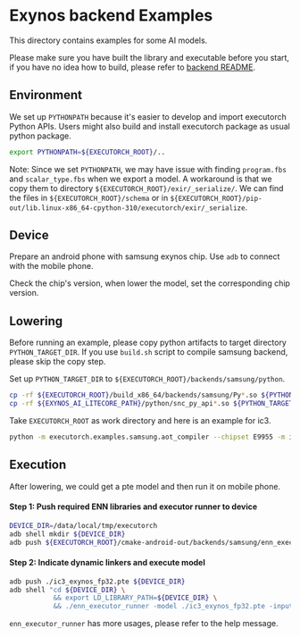 # Exynos backend Examples

This directory contains examples for some AI models.

Please make sure you have built the library and executable before
you start, if you have no idea how to build, please refer to [backend README](../../backends/samsung/README.md).

## Environment
We set up `PYTHONPATH` because it's easier to develop and import executorch Python APIs.
Users might also build and install executorch package as usual python package.
```bash
export PYTHONPATH=${EXECUTORCH_ROOT}/..
```

Note: Since we set `PYTHONPATH`, we may have issue with finding `program.fbs` and `scalar_type.fbs`
when we export a model. A workaround is that we copy them to directory `${EXECUTORCH_ROOT}/exir/_serialize/`.
We can find the files in `${EXECUTORCH_ROOT}/schema` or in
`${EXECUTORCH_ROOT}/pip-out/lib.linux-x86_64-cpython-310/executorch/exir/_serialize`.

## Device
Prepare an android phone with samsung exynos chip. Use `adb` to connect with the mobile phone.

Check the chip's version, when lower the model, set the corresponding chip version.

## Lowering

Before running an example, please copy python artifacts to target directory `PYTHON_TARGET_DIR`.
If you use `build.sh` script to compile samsung backend, please skip the copy step.

Set up `PYTHON_TARGET_DIR` to `${EXECUTORCH_ROOT}/backends/samsung/python`.
```bash
cp -rf ${EXECUTORCH_ROOT}/build_x86_64/backends/samsung/Py*.so ${PYTHON_TARGET_DIR}
cp -rf ${EXYNOS_AI_LITECORE_PATH}/python/snc_py_api*.so ${PYTHON_TARGET_DIR}
```

Take `EXECUTORCH_ROOT` as work directory and here is an example for ic3.
```bash
python -m executorch.examples.samsung.aot_compiler --chipset E9955 -m ic3 --output_dir ic3_artifact
```

## Execution

After lowering, we could get a pte model and then run it on mobile phone.

#### Step 1: Push required ENN libraries and executor runner to device
```bash
DEVICE_DIR=/data/local/tmp/executorch
adb shell mkdir ${DEVICE_DIR}
adb push ${EXECUTORCH_ROOT}/cmake-android-out/backends/samsung/enn_executor_runner ${DEVICE_DIR}
```

#### Step 2: Indicate dynamic linkers and execute model
```bash
adb push ./ic3_exynos_fp32.pte ${DEVICE_DIR}
adb shell "cd ${DEVICE_DIR} \
           && export LD_LIBRARY_PATH=${DEVICE_DIR} \
           && ./enn_executor_runner -model ./ic3_exynos_fp32.pte -input ./ic3_input_0.bin --output_path ."
```

`enn_executor_runner` has more usages, please refer to the help message.
